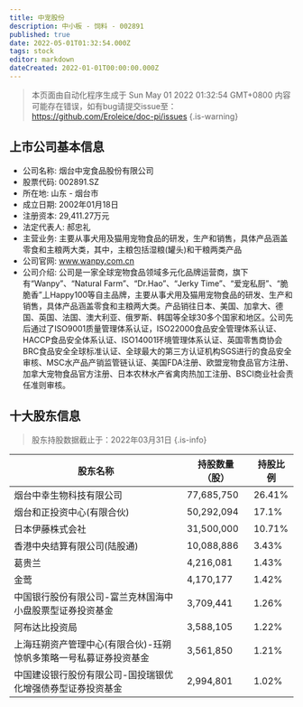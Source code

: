 ```yaml
---
title: 中宠股份
description: 中小板 - 饲料 - 002891
published: true
date: 2022-05-01T01:32:54.000Z
tags: stock
editor: markdown
dateCreated: 2022-01-01T00:00:00.000Z
---
```


> 本页面由自动化程序生成于 Sun May 01 2022 01:32:54 GMT+0800
> 内容可能存在错误，如有bug请提交issue至：https://github.com/Eroleice/doc-pi/issues
{.is-warning}

## 上市公司基本信息
- 公司名称: 烟台中宠食品股份有限公司
- 股票代码: 002891.SZ
- 所在地: 山东 - 烟台市
- 成立日期: 2002年01月18日
- 注册资本: 29,411.27万元
- 法定代表人: 郝忠礼
- 主营业务: 主要从事犬用及猫用宠物食品的研发，生产和销售，具体产品涵盖零食和主粮两大类，其中，主粮包括湿粮(罐头)和干粮两类产品
- 公司官网: www.wanpy.com.cn
- 公司介绍: 公司是一家全球宠物食品领域多元化品牌运营商，旗下有“Wanpy”、“Natural Farm”、“Dr.Hao”、“Jerky Time”、“爱宠私厨”、“脆脆香”丄Happy100等自主品牌，主要从事犬用及猫用宠物食品的研发、生产和销售，具体产品涵盖零食和主粮两大类。产品销往日本、美国、加拿大、德国、英国、法国、澳大利亚、俄罗斯、韩国等全球30多个国家和地区。公司先后通过了ISO9001质量管理体系认证，ISO22000食品安全管理体系认证、HACCP食品安全体系认证、ISO14001环境管理体系认证、英国零售商协会BRC食品安全全球标准认证、全球最大的第三方认证机构SGS进行的食品安全审核、MSC水产品产销监管链认证、美国FDA注册、欧盟宠物食品官方注册、加拿大宠物食品官方注册、日本农林水产省禽肉热加工注册、BSCI商业社会责任准则审核。


## 十大股东信息
> 股东持股数据截止于：2022年03月31日
{.is-info}

| 股东名称 | 持股数量（股） | 持股比例 |
| --- | --- | --- |
| 烟台中幸生物科技有限公司 | 77,685,750 | 26.41% |
| 烟台和正投资中心(有限合伙) | 50,292,094 | 17.1% |
| 日本伊藤株式会社 | 31,500,000 | 10.71% |
| 香港中央结算有限公司(陆股通) | 10,088,886 | 3.43% |
| 葛贵兰 | 4,216,081 | 1.43% |
| 金莺 | 4,170,177 | 1.42% |
| 中国银行股份有限公司-富兰克林国海中小盘股票型证券投资基金 | 3,709,441 | 1.26% |
| 阿布达比投资局 | 3,588,105 | 1.22% |
| 上海珏朔资产管理中心(有限合伙)-珏朔惊帆多策略一号私募证券投资基金 | 3,561,850 | 1.21% |
| 中国建设银行股份有限公司-国投瑞银优化增强债券型证券投资基金 | 2,994,801 | 1.02% |




